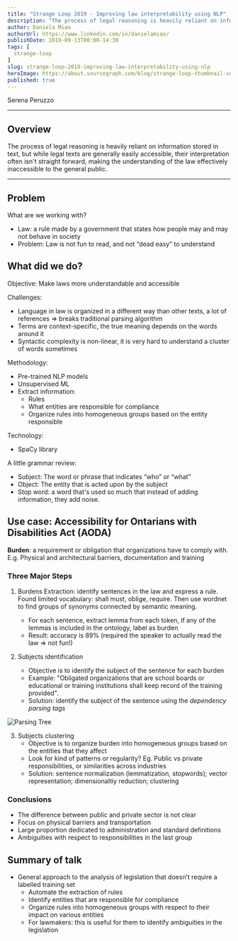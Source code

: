 ```yaml
---
title: "Strange Loop 2019 - Improving law interpretability using NLP"
description: "The process of legal reasoning is heavily reliant on information stored in text, but while legal texts are generally easily accessible, their interpretation often isn't straight forward, making the understanding of the law effectively inaccessible to the general public."
author: Daniela Miao 
authorUrl: https://www.linkedin.com/in/danielamiao/ 
publishDate: 2019-09-13T00:00-14:30
tags: [
  strange-loop
]
slug: strange-loop-2019-improving-law-interpretability-using-nlp
heroImage: https://about.sourcegraph.com/blog/strange-loop-thumbnail-square-v2.jpg
published: true
---
```


<div class="container p-0 liveblog-presenters">
  <div class="row m-0">
      <p class=" mr-12 m-0">
        <span class="liveblog-presenters__name">Serena Peruzzo</span>
        <a href="https://twitter.com/sereprz" target="_blank" title="Twitter"><i class="fa fa-twitter pr-2"></i></a>
        <a href="https://github.com/sereprz" target="_blank" title="GitHub"><i class="fa fa-github pr-2"></i></a>
        <a href="http://serenaperuzzo.com" target="_blank" title="Speaker's site"><i class="fa fa-globe pr-2"></i></a>
      </p>
  </div>
</div>

---

## Overview

The process of legal reasoning is heavily reliant on information stored in text, but while legal texts are generally easily accessible, their interpretation often isn't straight forward, making the understanding of the law effectively inaccessible to the general public.

---

## Problem 

What are we working with?

* Law: a rule made by a government that states how people may and may not behave in society
* Problem: Law is not fun to read, and not “dead easy” to understand

## What did we do?

Objective: Make laws more understandable and accessible

Challenges:
* Language in law is organized in a different way than other texts, a lot of references => breaks traditional parsing algorithm
* Terms are context-specific, the true meaning depends on the words around it
* Syntactic complexity is non-linear, it is very hard to understand a cluster of words sometimes

Methodology:
* Pre-trained NLP models
* Unsupervised ML
* Extract information:
  * Rules
  * What entities are responsible for compliance
  * Organize rules into homogeneous groups based on the entity responsible

Technology:
* SpaCy library

A little grammar review:
* Subject: The word or phrase that indicates “who” or “what”
* Object: The entity that is acted upon by the subject
* Stop word: a word that's used so much that instead of adding information, they add noise.

## Use case: Accessibility for Ontarians with Disabilities Act (AODA)

**Burden**: a requirement or obligation that organizations have to comply with. E.g. Physical and architectural barriers, documentation and training

### Three Major Steps
1. Burdens Extraction: identify sentences in the law and express a rule. Found limited vocabulary: shall must, oblige, require. Then use wordnet to find groups of synonyms connected by semantic meaning. 
    * For each sentence, extract lemma from each token, if any of the lemmas is included in the ontology, label as burden
    * Result: accuracy is 89% (required the speaker to actually read the law => not fun!)

2. Subjects identification
    * Objective is to identify the subject of the sentence for each burden
    * Example: "Obligated organizations that are school boards or educational or training institutions shall keep record of the training provided". 
    * Solution: identify the subject of the sentence using the *dependency parsing tags*

![Parsing Tree](/blog/strange-loop-2019/lawnlp.png)

3. Subjects clustering
    * Objective is to organize burden into homogeneous groups based on the entities that they affect
    * Look for kind of patterns or regularity? Eg. Public vs private responsibilities, or similarities across industries
    * Solution: sentence normalization (lemmatization, stopwords); vector representation; dimensionaltiy reduction; clustering

### Conclusions
* The difference between public and private sector
is not clear
* Focus on physical barriers and transportation
* Large proportion dedicated to administration and
standard definitions
* Ambiguities with respect to responsibilities in the
last group

## Summary of talk
* General approach to the analysis of legislation that doesn’t require a labelled training set
  * Automate the extraction of rules
  * Identify entities that are responsible for compliance
  * Organize rules into homogeneous groups with respect to their impact on various entities
  * For lawmakers: this is useful for them to identify ambiguities in the legislation